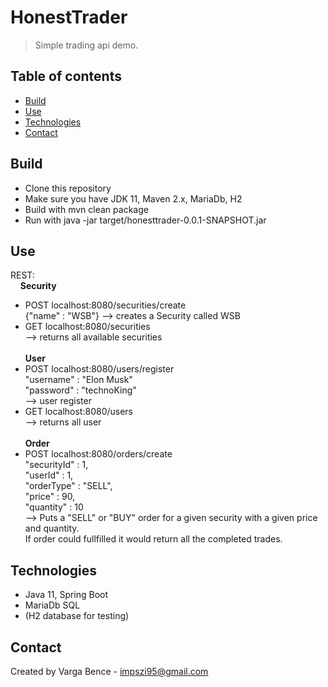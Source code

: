 # HonestTrader
> Simple trading api demo.

## Table of contents
* [Build](#build)
* [Use](#use)
* [Technologies](#technologies)
* [Contact](#contact)

## Build
* Clone this repository
* Make sure you have JDK 11, Maven 2.x, MariaDb, H2
* Build with mvn clean package
* Run with java -jar target/honesttrader-0.0.1-SNAPSHOT.jar

## Use
REST: <br>
  &nbsp;&nbsp;&nbsp;&nbsp;**Security**
* POST localhost:8080/securities/create <br>
    {"name" : "WSB"} --> creates a Security called WSB <br>
* GET localhost:8080/securities <br>
    --> returns all available securities <br><br>
**User**
* POST localhost:8080/users/register <br>
    "username" : "Elon Musk"<br>
    "password" : "technoKing" <br> 
    --> user register <br>
* GET localhost:8080/users <br>
    --> returns all user <br><br>
**Order**
* POST localhost:8080/orders/create <br>
        "securityId" : 1,<br>
	"userId" : 1,<br>
	"orderType" : "SELL",<br>
	"price" : 90,<br>
	"quantity" : 10<br>
    --> Puts a "SELL" or "BUY" order for a given security with a given price and quantity.<br>
If order could fullfilled it would return all the completed trades.<br>

## Technologies
* Java 11, Spring Boot
* MariaDb SQL
* (H2 database for testing)

## Contact
Created by Varga Bence - impszi95@gmail.com <br />
